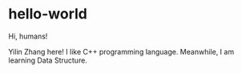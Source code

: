 # hello-world

Hi, humans!

Yilin Zhang here! I like C++ programming language.
Meanwhile, I am learning Data Structure.
